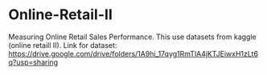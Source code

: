 # Online-Retail-II
Measuring Online Retail Sales Performance. This use datasets from kaggle (online retaill II). 
Link for dataset: https://drive.google.com/drive/folders/1A9hi_17qyg1RmTlA4jKTJEiwxH1zLt6q?usp=sharing
